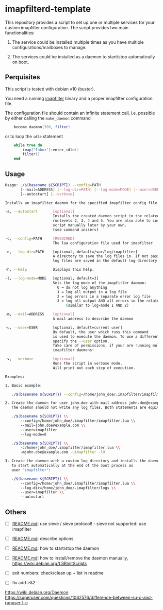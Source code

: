 # imapfilterd-template

This repository provides a script to set up one or multiple services for your custom
imapfilter configuration. The script provides two main functionalities:

1. The service could be installed multiple times as you have multiple configurations/mailboxes to manage.

1. The services could be installed as a daemon to start/stop automatically on boot.


## Perquisites

This script is tested with debian v10 (buster).

You need a running [imapfilter](https://github.com/lefcha/imapfilter) binary and a proper imapfilter configuration file.

The configuration file should contain an infinite statement call, i.e. possible by either
calling the `make_daemon` command

```lua
    become_daemon(300, filter)
```

or to loop the `idle` statement 

```lua
    while true do
        imap["Inbox"]:enter_idle()
        filter()
    end
```


## Usage

```bash
Usage: ./$(basename ${SCRIPT}) --config=PATH
       [--mail=ADDRESS] [--log-dir=PATH] [--log-mode=MODE] [--user=USER]
       [--autostart] [--verbose]

Installs an imapfilter daemon for the specified imapfilter config file.

-a, --autostart       [optional]
                      Installs the created daemon script in the related
                      runlevels 2, 3, 4 and 5. You are also able to install the
                      script manually later by your own.
                      (see command insserv)

-c, --config=PATH     [REQUIRED]
                      The lua configuration file used for imapfilter

-d, --log-dir=PATH    [optional, default=/var/log/imapfilter]
                      A directory to save the log files in. If not passed the
                      log files are saved in the default log directory.

-h, --help            Displays this help.

-l, --log-mode=MODE   [optional, default=3]
                      Sets the log mode of the imapfitler daemon:
                        0 = do not log anything
                        1 = log all output in a log file
                        2 = log errors in a separate error log file
                        3 = log all output AND all errors in the related files
                            (similar to log-mode 1 AND 2)

-m, --mail=ADDRESS    [optional]
                      A mail address to describe the daemon

-u, --user=USER       [optional, default=current user]
                      By default, the user which runs this command
                      is used to execute the daemon. To use a different user
                      specify the --user option.
                      Take care of permissions, if your are running multiple
                      imapfilter daemons!

-v, --verbose         [optional]
                      Runs the script in verbose mode.
                      Will print out each step of execution.

Examples:

1. Basic example:

   ./$(basename ${SCRIPT}) --config=/home/john_doe/.imapfilter/imapfilter.lua

2. Create the daemon for user john.doe with mail address john.doe@example.com.
   The daemon should not write any log files. Both statements are equivalent:

   ./$(basename ${SCRIPT}) \\
       --config=/home/john_doe/.imapfilter/imapfilter.lua \\
       --mail=john.doe@example.com \\
       --user=imapfilter
       --log-mode=0

   ./$(basename ${SCRIPT}) \\
       -c/home/john_doe/.imapfilter/imapfilter.lua \\
       -mjohn.doe@example.com -uimapfilter -l0

3. Create the daemon with a custom log directory and installs the daemon
   to start automatically at the end of the boot process as
   user "imapfilter":

   ./$(basename ${SCRIPT}) \\
       --config=/home/john_doe/.imapfilter/imapfilter.lua \\
       --log-dir=/home/john_doe/.imapfilter/logs \\
       --user=imapfilter \\
       --autostart

```

## Others

* [ ] [README.md](README.md): use sieve / sieve protocol! - sieve not supported: use imapfilter
* [ ] [README.md](README.md): describe options
* [ ] [README.md](README.md): how to start/stop the daemon
* [ ] [README.md](README.md): how to install/remove the daemon manually, https://wiki.debian.org/LSBInitScripts
* [ ] exit numbers: check/clean up + list in readme
* [ ] fix add >&2


https://wiki.debian.org/Daemon
https://superuser.com/questions/1062576/difference-between-su-c-and-runuser-l-c